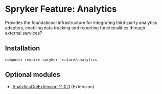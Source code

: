# Spryker Feature: Analytics

Provides the foundational infrastructure for integrating third-party analytics adapters, enabling data tracking and reporting functionalities through external services?

## Installation

```
composer require spryker-feature/analytics
```

## Optional modules
- [AnalyticsGuiExtension ^1.0.0](https://github.com/spryker/analytics-gui-extension) (Extension)
